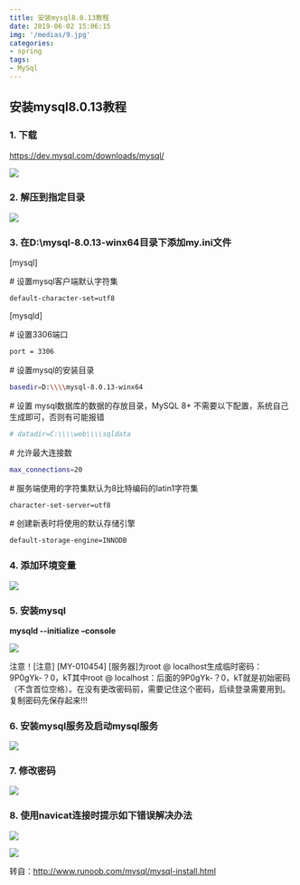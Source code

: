 ```yaml
---
title: 安装mysql8.0.13教程
date: 2019-06-02 15:06:15
img: '/medias/9.jpg'
categories:
- spring
tags:
- MySql
---
```


## 安装mysql8.0.13教程

### 1. 下载

<https://dev.mysql.com/downloads/mysql/>

![](media/6a6e692c26ad90557f4e555b6cd18784.jpeg)

### 2. 解压到指定目录

![](media/bf9d791d234c3fbd3c285cbf509bc8b6.jpeg)

### 3. 在D:\\mysql-8.0.13-winx64目录下添加my.ini文件

[mysql]

\# 设置mysql客户端默认字符集

```bash
default-character-set=utf8
```
[mysqld]

\# 设置3306端口

```bash
port = 3306
```

\# 设置mysql的安装目录

```bash
basedir=D:\\\\mysql-8.0.13-winx64
```

\# 设置 mysql数据库的数据的存放目录，MySQL 8+
不需要以下配置，系统自己生成即可，否则有可能报错
```bash
# datadir=C:\\\\web\\\\sqldata
```
\# 允许最大连接数
```bash
max_connections=20
````
\# 服务端使用的字符集默认为8比特编码的latin1字符集
```bash
character-set-server=utf8
```
\# 创建新表时将使用的默认存储引擎
```bash
default-storage-engine=INNODB
```
### 4. 添加环境变量

![](media/e5c325b33c12a8cd40bb2402a0645235.jpeg)

### 5. 安装mysql

**mysqld --initialize –console**

![](media/4724c156dbb920f958697f996f209bfb.png)

注意！[注意] [MY-010454] [服务器]为root \@
localhost生成临时密码：9P0gYk-？0，kT其中root \@
localhost：后面的9P0gYk-？0，kT就是初始密码（不含首位空格）。在没有更改密码前，需要记住这个密码，后续登录需要用到。复制密码先保存起来!!!

### 6. 安装mysql服务及启动mysql服务

![](media/7977ad0c14cec5ad2475f19c1de5fa72.jpeg)

### 7. 修改密码

![](media/7b61820855d32ed0a63a68db37a3e016.jpeg)

### 8. 使用navicat连接时提示如下错误解决办法

![](media/1e58ecf5c299258833a7936dfb2c073e.jpeg)

![](media/409504c90f97dde0081b03c62da6c09e.jpeg)

转自：<http://www.runoob.com/mysql/mysql-install.html>
